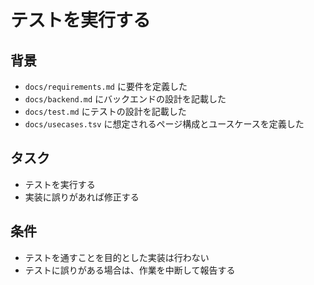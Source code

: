 # テストを実行する

## 背景

- `docs/requirements.md` に要件を定義した
- `docs/backend.md` にバックエンドの設計を記載した
- `docs/test.md` にテストの設計を記載した
- `docs/usecases.tsv` に想定されるページ構成とユースケースを定義した

## タスク

- テストを実行する
- 実装に誤りがあれば修正する

## 条件

- テストを通すことを目的とした実装は行わない
- テストに誤りがある場合は、作業を中断して報告する
